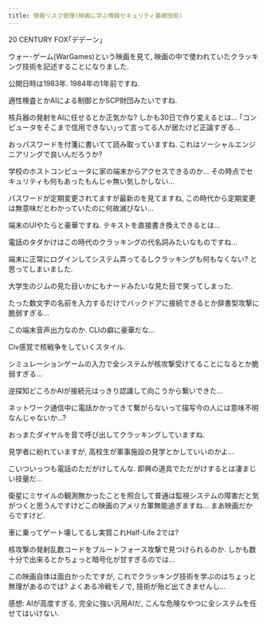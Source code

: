 ```yaml
---
title: 情報リスク管理(映画に学ぶ情報セキュリティ基礎技術)
---
```


20 CENTURY FOX｢デデーン｣

ウォー･ゲーム(WarGames)という映画を見て,
映画の中で使われていたクラッキング技術を記述することになりました.

公開日時は1983年.
1984年の1年前ですね.

適性検査とかAIによる制御とかSCP財団みたいですね.

核兵器の発射をAIに任せるとか正気かな?
しかも30日で作り変えるとは…
｢コンピュータをそこまで信用できない｣って言ってる人が居たけど正論すぎる…

おっパスワードを付箋に書いてて読み取っていますね.
これはソーシャルエンジニアリングで良いんだろうか?

学校のホストコンピュータに家の端末からアクセスできるのか…
その時点でセキュリティも何もあったもんじゃ無い気しかしない…

パスワードが定期変更されてますが最新のを見てますね,
この時代から定期変更は無意味だとわかっていたのに何故滅びない…

端末のUIやたらと豪華ですね.
テキストを直接書き換えできるとは…

電話のタダかけはこの時代のクラッキングの代名詞みたいなものですね…

端末に正常にログインしてシステム弄ってるしクラッキングも何もなくない?
と思ってしまいました.

大学生のジムの見た目いかにもナードみたいな見た目で笑ってしまった.

たった数文字の名前を入力するだけでバックドアに接続できるとか辞書型攻撃に脆弱すぎる…

この端末音声出力なのか.
CLIの癖に豪華だな…

Civ感覚で核戦争をしていくスタイル.

シミュレーションゲームの入力で全システムが核攻撃受けてることになるとか脆弱すぎる…

逆探知どころかAIが接続元はっきり認識して向こうから繋いできた…

ネットワーク通信中に電話かかってきて繋がらないって描写今の人には意味不明なんじゃないか…?

おっまたダイヤルを音で呼び出してクラッキングしていますね.

見学者に紛れていますが,
高校生が軍事施設の見学とかしていいのかよ…

こいついっつも電話のただがけしてんな.
即興の道具でただがけするとは凄まじい技量だ…

衛星にミサイルの観測無かったことを照合して普通は監視システムの障害だと気がつくと思うんですけどこの映画のアメリカ軍無能過ぎますね…
まあ映画だからですけど.

車に乗ってゲート壊してるし実質これHalf-Life 2では?

核攻撃の発射乱数コードをブルートフォース攻撃で見つけられるのか.
しかも数十分で出来るとかちょっと暗号化が甘すぎるのでは…

この映画自体は面白かったですが,
これでクラッキング技術を学ぶのはちょっと無理があるのでは?
よくある冷戦モノで,
技術が殆ど出てきませんし…

感想: AIが高度すぎる,
完全に強い汎用AIだ,
こんな危険なやつに全システムを任せてはいけない.
